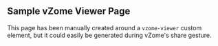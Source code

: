 
## Sample vZome Viewer Page

This page has been manually created around a `vzome-viewer` custom element,
but it could easily be generated during vZome's share gesture.

<vzome-viewer src="./4-cubes-compound.vZome" style="width: 100%; height: 800;"></vzome-viewer>
